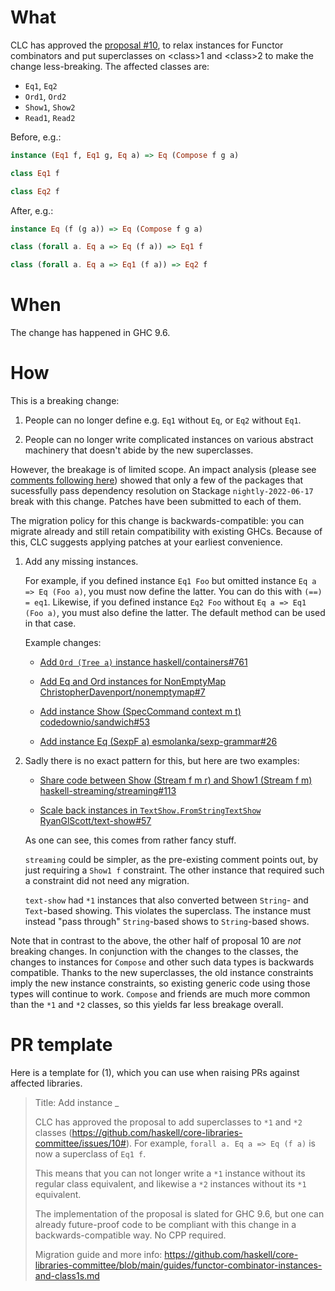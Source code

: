 # What

CLC has approved the [proposal #10](https://github.com/haskell/core-libraries-committee/issues/10), to relax instances for Functor combinators and put superclasses on \<class>1 and \<class>2 to make the change less-breaking.
The affected classes are:

- `Eq1`, `Eq2`
- `Ord1`, `Ord2`
- `Show1`, `Show2`
- `Read1`, `Read2`

Before, e.g.:
```haskell
instance (Eq1 f, Eq1 g, Eq a) => Eq (Compose f g a)

class Eq1 f

class Eq2 f
```

After, e.g.:
```haskell
instance Eq (f (g a)) => Eq (Compose f g a)

class (forall a. Eq a => Eq (f a)) => Eq1 f

class (forall a. Eq a => Eq1 (f a)) => Eq2 f
```

# When

The change has happened in GHC 9.6.

# How

This is a breaking change:

1. People can no longer define e.g. `Eq1` without `Eq`, or `Eq2` without `Eq1`.

2. People can no longer write complicated instances on various abstract machinery that doesn't abide by the new superclasses.

However, the breakage is of limited scope.
An impact analysis (please see [comments following here](https://github.com/haskell/core-libraries-committee/issues/10#issuecomment-1166669613))
showed that only a few of the packages that sucessfully pass dependency resolution on Stackage `nightly-2022-06-17` break with this change.
Patches have been submitted to each of them.

The migration policy for this change is backwards-compatible: you can migrate already and still retain compatibility with existing GHCs.
Because of this, CLC suggests applying patches at your earliest convenience.

1. Add any missing instances.

   For example, if you defined instance `Eq1 Foo` but omitted instance `Eq a => Eq (Foo a)`, you must now define the latter.
   You can do this with `(==) = eq1`.
   Likewise, if you defined instance `Eq2 Foo` without `Eq a => Eq1 (Foo a)`, you must also define the latter.
   The default method can be used in that case.

   Example changes:

   - [Add `Ord (Tree a)` instance haskell/containers#761](https://github.com/haskell/containers/pull/761)

   - [Add Eq and Ord instances for NonEmptyMap ChristopherDavenport/nonemptymap#7](https://github.com/ChristopherDavenport/nonemptymap/pull/7)

   - [Add instance Show (SpecCommand context m t) codedownio/sandwich#53](https://github.com/codedownio/sandwich/pull/53)

   - [Add instance Eq (SexpF a) esmolanka/sexp-grammar#26](https://github.com/esmolanka/sexp-grammar/pull/26)

2. Sadly there is no exact pattern for this, but here are two examples:

   - [Share code between Show (Stream f m r) and Show1 (Stream f m) haskell-streaming/streaming#113](https://github.com/haskell-streaming/streaming/pull/113)

   - [Scale back instances in `TextShow.FromStringTextShow` RyanGlScott/text-show#57](https://github.com/RyanGlScott/text-show/pull/57)

   As one can see, this comes from rather fancy stuff.

   `streaming` could be simpler, as the pre-existing comment points out, by just requiring a `Show1 f` constraint.
   The other instance that required such a constraint did not need any migration.

   `text-show` had `*1` instances that also converted between `String`- and `Text`-based showing.
   This violates the superclass.
   The instance must instead "pass through" `String`-based shows to `String`-based shows.

Note that in contrast to the above, the other half of proposal 10 are *not* breaking changes.
In conjunction with the changes to the classes, the changes to instances for `Compose` and other such data types is backwards compatible.
Thanks to the new superclasses, the old instance constraints imply the new instance constraints, so existing generic code using those types will continue to work.
`Compose` and friends are much more common than the `*1` and `*2` classes, so this yields far less breakage overall.

# PR template

Here is a template for (1), which you can use when raising PRs against affected libraries.

> Title: Add instance _
>
> CLC has approved the proposal to add superclasses to `*1` and `*2`
> classes
> (https://github.com/haskell/core-libraries-committee/issues/10#). For
> example, `forall a. Eq a => Eq (f a)` is now a superclass of `Eq1 f`.
>
> This means that you can not longer write a `*1` instance without its
> regular class equivalent, and likewise a `*2` instances without its `*1`
> equivalent.
>
> The implementation of the proposal is slated for GHC 9.6, but one can
> already future-proof code to be compliant with this change in a
> backwards-compatible way. No CPP required.
>
> Migration guide and more info:
> https://github.com/haskell/core-libraries-committee/blob/main/guides/functor-combinator-instances-and-class1s.md
